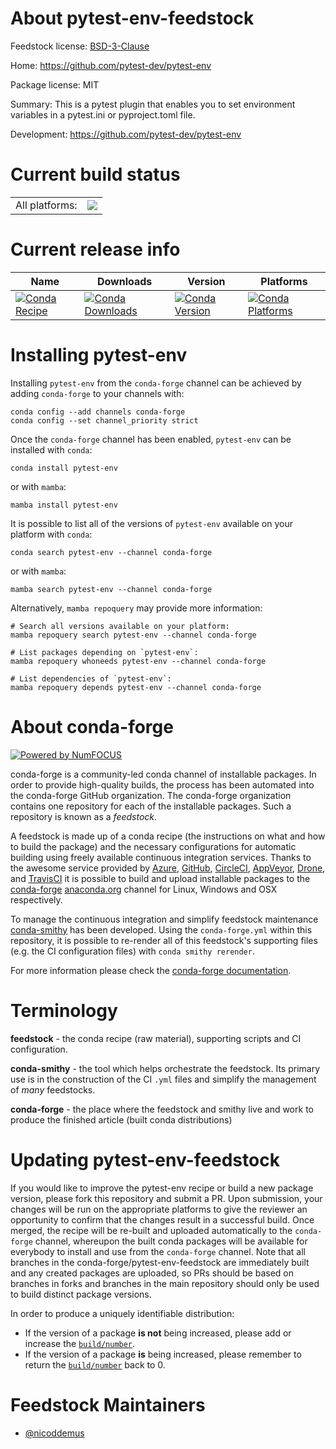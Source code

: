 About pytest-env-feedstock
==========================

Feedstock license: [BSD-3-Clause](https://github.com/conda-forge/pytest-env-feedstock/blob/main/LICENSE.txt)

Home: https://github.com/pytest-dev/pytest-env

Package license: MIT

Summary: This is a pytest plugin that enables you to set environment variables in a pytest.ini or pyproject.toml file.

Development: https://github.com/pytest-dev/pytest-env

Current build status
====================


<table><tr><td>All platforms:</td>
    <td>
      <a href="https://dev.azure.com/conda-forge/feedstock-builds/_build/latest?definitionId=3271&branchName=main">
        <img src="https://dev.azure.com/conda-forge/feedstock-builds/_apis/build/status/pytest-env-feedstock?branchName=main">
      </a>
    </td>
  </tr>
</table>

Current release info
====================

| Name | Downloads | Version | Platforms |
| --- | --- | --- | --- |
| [![Conda Recipe](https://img.shields.io/badge/recipe-pytest--env-green.svg)](https://anaconda.org/conda-forge/pytest-env) | [![Conda Downloads](https://img.shields.io/conda/dn/conda-forge/pytest-env.svg)](https://anaconda.org/conda-forge/pytest-env) | [![Conda Version](https://img.shields.io/conda/vn/conda-forge/pytest-env.svg)](https://anaconda.org/conda-forge/pytest-env) | [![Conda Platforms](https://img.shields.io/conda/pn/conda-forge/pytest-env.svg)](https://anaconda.org/conda-forge/pytest-env) |

Installing pytest-env
=====================

Installing `pytest-env` from the `conda-forge` channel can be achieved by adding `conda-forge` to your channels with:

```
conda config --add channels conda-forge
conda config --set channel_priority strict
```

Once the `conda-forge` channel has been enabled, `pytest-env` can be installed with `conda`:

```
conda install pytest-env
```

or with `mamba`:

```
mamba install pytest-env
```

It is possible to list all of the versions of `pytest-env` available on your platform with `conda`:

```
conda search pytest-env --channel conda-forge
```

or with `mamba`:

```
mamba search pytest-env --channel conda-forge
```

Alternatively, `mamba repoquery` may provide more information:

```
# Search all versions available on your platform:
mamba repoquery search pytest-env --channel conda-forge

# List packages depending on `pytest-env`:
mamba repoquery whoneeds pytest-env --channel conda-forge

# List dependencies of `pytest-env`:
mamba repoquery depends pytest-env --channel conda-forge
```


About conda-forge
=================

[![Powered by
NumFOCUS](https://img.shields.io/badge/powered%20by-NumFOCUS-orange.svg?style=flat&colorA=E1523D&colorB=007D8A)](https://numfocus.org)

conda-forge is a community-led conda channel of installable packages.
In order to provide high-quality builds, the process has been automated into the
conda-forge GitHub organization. The conda-forge organization contains one repository
for each of the installable packages. Such a repository is known as a *feedstock*.

A feedstock is made up of a conda recipe (the instructions on what and how to build
the package) and the necessary configurations for automatic building using freely
available continuous integration services. Thanks to the awesome service provided by
[Azure](https://azure.microsoft.com/en-us/services/devops/), [GitHub](https://github.com/),
[CircleCI](https://circleci.com/), [AppVeyor](https://www.appveyor.com/),
[Drone](https://cloud.drone.io/welcome), and [TravisCI](https://travis-ci.com/)
it is possible to build and upload installable packages to the
[conda-forge](https://anaconda.org/conda-forge) [anaconda.org](https://anaconda.org/)
channel for Linux, Windows and OSX respectively.

To manage the continuous integration and simplify feedstock maintenance
[conda-smithy](https://github.com/conda-forge/conda-smithy) has been developed.
Using the ``conda-forge.yml`` within this repository, it is possible to re-render all of
this feedstock's supporting files (e.g. the CI configuration files) with ``conda smithy rerender``.

For more information please check the [conda-forge documentation](https://conda-forge.org/docs/).

Terminology
===========

**feedstock** - the conda recipe (raw material), supporting scripts and CI configuration.

**conda-smithy** - the tool which helps orchestrate the feedstock.
                   Its primary use is in the construction of the CI ``.yml`` files
                   and simplify the management of *many* feedstocks.

**conda-forge** - the place where the feedstock and smithy live and work to
                  produce the finished article (built conda distributions)


Updating pytest-env-feedstock
=============================

If you would like to improve the pytest-env recipe or build a new
package version, please fork this repository and submit a PR. Upon submission,
your changes will be run on the appropriate platforms to give the reviewer an
opportunity to confirm that the changes result in a successful build. Once
merged, the recipe will be re-built and uploaded automatically to the
`conda-forge` channel, whereupon the built conda packages will be available for
everybody to install and use from the `conda-forge` channel.
Note that all branches in the conda-forge/pytest-env-feedstock are
immediately built and any created packages are uploaded, so PRs should be based
on branches in forks and branches in the main repository should only be used to
build distinct package versions.

In order to produce a uniquely identifiable distribution:
 * If the version of a package **is not** being increased, please add or increase
   the [``build/number``](https://docs.conda.io/projects/conda-build/en/latest/resources/define-metadata.html#build-number-and-string).
 * If the version of a package **is** being increased, please remember to return
   the [``build/number``](https://docs.conda.io/projects/conda-build/en/latest/resources/define-metadata.html#build-number-and-string)
   back to 0.

Feedstock Maintainers
=====================

* [@nicoddemus](https://github.com/nicoddemus/)


